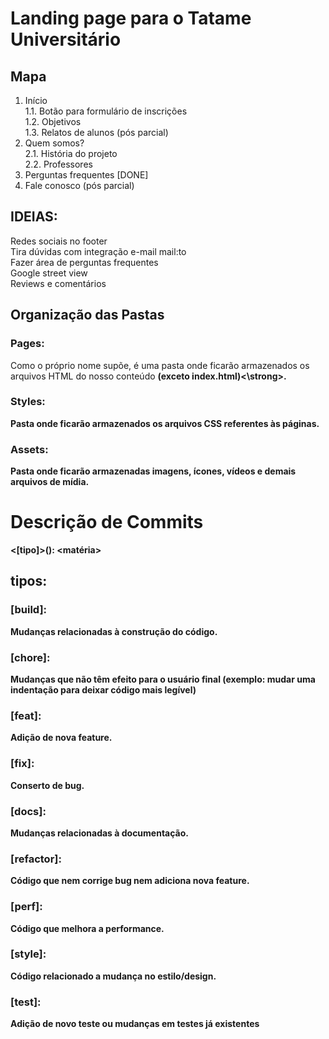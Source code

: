 # Landing page para o Tatame Universitário

## Mapa
1. Início<br>
1.1. Botão para formulário de inscrições<br>
1.2. Objetivos<br>
1.3. Relatos de alunos (pós parcial)<br>
2. Quem somos?<br>
2.1. História do projeto <br>
2.2. Professores <br>
3. Perguntas frequentes [DONE]<br>
4. Fale conosco (pós parcial)<br>

## IDEIAS:
Redes sociais no footer <br>
Tira dúvidas com integração e-mail mail:to <br>
Fazer área de perguntas frequentes <br>
Google street view <br>
Reviews e comentários <br>


## Organização das Pastas
### Pages:
Como o próprio nome supõe, é uma pasta onde ficarão armazenados os arquivos HTML do nosso conteúdo <strong>(exceto index.html)<\strong>.
### Styles:
Pasta onde ficarão armazenados os arquivos CSS referentes às páginas.
### Assets:
Pasta onde ficarão armazenadas imagens, ícones, vídeos e demais arquivos de mídia.

# Descrição de Commits

<[tipo]>(<escopo>): <matéria>

## tipos:
### [build]:
Mudanças relacionadas à construção do código.
### [chore]:
Mudanças que não têm efeito para o usuário final (exemplo: mudar uma indentação para deixar código mais legível)
### [feat]:
Adição de nova feature.
### [fix]:
Conserto de bug.
### [docs]:
Mudanças relacionadas à documentação.
### [refactor]:
Código que nem corrige bug nem adiciona nova feature.
### [perf]:
Código que melhora a performance.
### [style]:
Código relacionado a mudança no estilo/design.
### [test]:
Adição de novo teste ou mudanças em testes já existentes